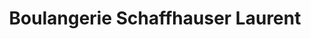 ---
title: "Boulangerie Schaffhauser Laurent"
url: /soultzeren/boulangerie-schaffhauser-laurent/
shop: boulangerie
---